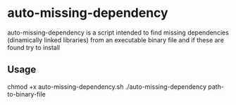 # auto-missing-dependency
auto-missing-dependency is a script intended to find missing dependencies (dinamically linked libraries) from an executable binary file and if these are found try to install

## Usage
chmod +x auto-missing-dependency.sh
./auto-missing-dependency path-to-binary-file
